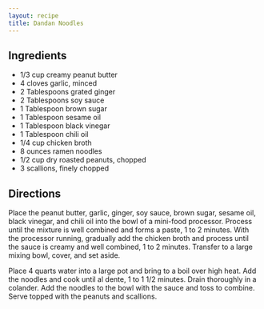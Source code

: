 ```yaml
---
layout: recipe
title: Dandan Noodles
---
```


## Ingredients

* 1/3 cup creamy peanut butter
* 4 cloves garlic, minced
* 2 Tablespoons grated ginger
* 2 Tablespoons soy sauce
* 1 Tablespoon brown sugar
* 1 Tablespoon sesame oil
* 1 Tablespoon black vinegar
* 1 Tablespoon chili oil
* 1/4 cup chicken broth
* 8 ounces ramen noodles
* 1/2 cup dry roasted peanuts, chopped
* 3 scallions, finely chopped

## Directions

Place the peanut butter, garlic, ginger, soy sauce, brown sugar, sesame
oil, black vinegar, and chili oil into the bowl of a mini-food
processor. Process until the mixture is well combined and forms a paste,
1 to 2 minutes. With the processor running, gradually add the chicken
broth and process until the sauce is creamy and well combined, 1 to 2
minutes. Transfer to a large mixing bowl, cover, and set aside.

Place 4 quarts water into a large pot and bring to a boil over high
heat. Add the noodles and cook until al dente, 1 to 1 1/2 minutes. Drain
thoroughly in a colander. Add the noodles to the bowl with the sauce and
toss to combine. Serve topped with the peanuts and scallions.

